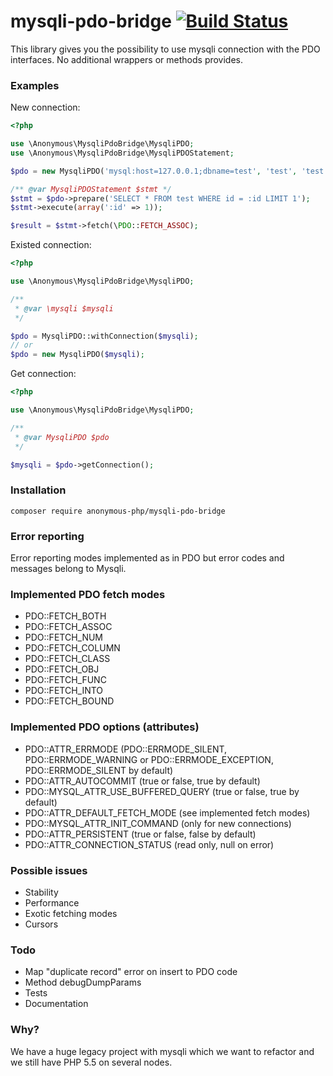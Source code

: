 # mysqli-pdo-bridge [![Build Status](https://travis-ci.org/anonymous-php/mysqli-pdo-bridge.svg?branch=master)](https://travis-ci.org/anonymous-php/mysqli-pdo-bridge)

This library gives you the possibility to use mysqli connection with the PDO interfaces. No additional wrappers or methods provides.

### Examples

New connection:
 
```php
<?php

use \Anonymous\MysqliPdoBridge\MysqliPDO;
use \Anonymous\MysqliPdoBridge\MysqliPDOStatement;

$pdo = new MysqliPDO('mysql:host=127.0.0.1;dbname=test', 'test', 'test');

/** @var MysqliPDOStatement $stmt */ 
$stmt = $pdo->prepare('SELECT * FROM test WHERE id = :id LIMIT 1');
$stmt->execute(array(':id' => 1));

$result = $stmt->fetch(\PDO::FETCH_ASSOC);
```

Existed connection:

```php
<?php

use \Anonymous\MysqliPdoBridge\MysqliPDO;

/**
 * @var \mysqli $mysqli
 */

$pdo = MysqliPDO::withConnection($mysqli);
// or
$pdo = new MysqliPDO($mysqli);
```

Get connection:

```php
<?php

use \Anonymous\MysqliPdoBridge\MysqliPDO;

/**
 * @var MysqliPDO $pdo
 */

$mysqli = $pdo->getConnection();
```

### Installation

```
composer require anonymous-php/mysqli-pdo-bridge  
```

### Error reporting

Error reporting modes implemented as in PDO but error codes and messages belong to Mysqli.

### Implemented PDO fetch modes

* PDO::FETCH_BOTH
* PDO::FETCH_ASSOC
* PDO::FETCH_NUM
* PDO::FETCH_COLUMN
* PDO::FETCH_CLASS
* PDO::FETCH_OBJ
* PDO::FETCH_FUNC
* PDO::FETCH_INTO
* PDO::FETCH_BOUND

### Implemented PDO options (attributes)

* PDO::ATTR_ERRMODE (PDO::ERRMODE_SILENT, PDO::ERRMODE_WARNING or PDO::ERRMODE_EXCEPTION, PDO::ERRMODE_SILENT by default)
* PDO::ATTR_AUTOCOMMIT (true or false, true by default)
* PDO::MYSQL_ATTR_USE_BUFFERED_QUERY (true or false, true by default)
* PDO::ATTR_DEFAULT_FETCH_MODE (see implemented fetch modes)
* PDO::MYSQL_ATTR_INIT_COMMAND (only for new connections)
* PDO::ATTR_PERSISTENT (true or false, false by default)
* PDO::ATTR_CONNECTION_STATUS (read only, null on error)

### Possible issues

* Stability
* Performance
* Exotic fetching modes
* Cursors

### Todo

* Map "duplicate record" error on insert to PDO code
* Method debugDumpParams
* Tests
* Documentation

### Why?

We have a huge legacy project with mysqli which we want to refactor and we still have PHP 5.5 on several nodes.
